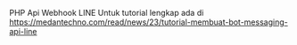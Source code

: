 PHP Api Webhook LINE 
Untuk tutorial lengkap ada di 
https://medantechno.com/read/news/23/tutorial-membuat-bot-messaging-api-line

